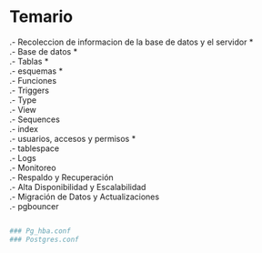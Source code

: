 
# Temario


.- Recoleccion de informacion de la base de datos y el servidor * <br>
.- Base de datos *<br>
.- Tablas *<br>
.- esquemas *<br>
.- Funciones <br>
.- Triggers <br>
.- Type<br>
.- View <br>
.- Sequences <br>
.- index <br>
.- usuarios, accesos y  permisos * <br>
.- tablespace<br>
.- Logs<br>
.- Monitoreo<br>
.- Respaldo y Recuperación <br>
.- Alta Disponibilidad y Escalabilidad<br>
.- Migración de Datos y Actualizaciones<br>
.- pgbouncer

```sh

### Pg_hba.conf
### Postgres.conf

```
